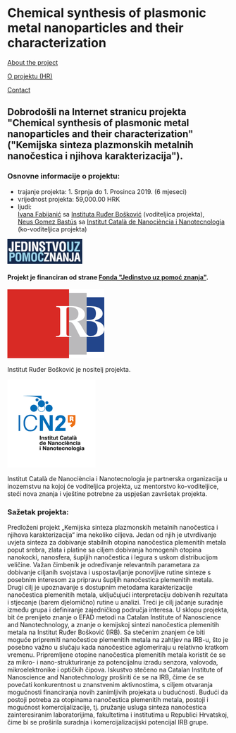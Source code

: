 # Chemical synthesis of plasmonic metal nanoparticles and their characterization


[About the project](./readme.md)

[O projektu (HR)](./hrabout.md)

[Contact](./contact.md)

## Dobrodošli na Internet stranicu projekta "Chemical synthesis of plasmonic metal nanoparticles and their characterization" ("Kemijska sinteza plazmonskih metalnih nanočestica i njihova karakterizacija").

### Osnovne informacije o projektu:

- trajanje projekta: 1. Srpnja do 1. Prosinca 2019. (6 mjeseci)
- vrijednost projekta: 59,000.00 HRK
- ljudi:  
[Ivana Fabijanić](https://www.irb.hr/O-IRB-u/Ljudi/Ivana-Fabijanic) sa [Instituta Ruđer Bošković](https://www.irb.hr/) (voditeljica projekta),  
[Neus Gomez Bastús](https://icn2.cat/en/staff-directory?member=186) sa [Institut Català de Nanociència i Nanotecnologia](https://icn2.cat/en/about-icn2) (ko-voditeljica projekta)

![UKF](./logos/znanjepomoc.jpg) 

#### Projekt je financiran od strane [Fonda "Jedinstvo uz pomoć znanja"](http://ukf.hr/).

![IRB](./logos/irb.svg)  

Institut Ruđer Bošković je nositelj projekta.

![ICN2](./logos/ICN2logo.png)

Institut Català de Nanociència i Nanotecnologia je partnerska organizacija u inozemstvu na kojoj će voditeljica projekta, uz mentorstvo ko-voditeljice, steći nova znanja i vještine potrebne za uspješan završetak projekta.

### Sažetak projekta:
Predloženi projekt „Kemijska sinteza plazmonskih metalnih nanočestica i njihova karakterizacija“ ima nekoliko ciljeva. Jedan od njih je utvrđivanje uvjeta sinteza za dobivanje stabilnih otopina nanočestica plemenitih metala poput srebra, zlata i platine sa ciljem dobivanja homogenih otopina nanokocki, nanosfera, šupljih nanočestica i legura s uskom distribucijom veličine. Važan čimbenik je određivanje relevantnih parametara za dobivanje ciljanih svojstava i uspostavljanje ponovljive rutine sinteze s posebnim interesom za pripravu šupljih nanočestica plemenitih metala. Drugi cilj je upoznavanje s dostupnim metodama karakterizacije nanočestica plemenitih metala, uključujući interpretaciju dobivenih rezultata i stjecanje (barem djelomično) rutine u analizi. Treći je cilj jačanje suradnje između grupa i definiranje zajedničkog područja interesa. U sklopu projekta, bit će prenijeto znanje o EFAD metodi na Catalan Institute of Nanoscience and Nanotechnology, a znanje o kemijskoj sintezi nanočestica plemenitih metala na Institut Ruđer Bošković (IRB). Sa stečenim znanjem će biti moguće pripremiti nanočestice plemenitih metala na zahtjev na IRB-u, što je posebno važno u slučaju kada nanočestice aglomeriraju u relativno kratkom vremenu. Pripremljene otopine nanočestica plemenitih metala koristit će se za mikro- i nano-strukturiranje za potencijalnu izradu senzora, valovoda, mikroelektronike i optičkih čipova. Iskustvo stečeno na Catalan Institute of Nanoscience and Nanotechnology proširiti će se na IRB, čime će se povećati konkurentnost u znanstvenim aktivnostima, s ciljem otvaranja mogućnosti financiranja novih zanimljivih projekata u budućnosti. Budući da postoji potreba za otopinama nanočestica plemenitih metala, postoji i mogućnost komercijalizacije, tj. pružanje usluga sinteza nanočestica zainteresiranim laboratorijima, fakultetima i institutima u Republici Hrvatskoj, čime bi se proširila suradnja i komercijalizacijski potencijal IRB grupe.
